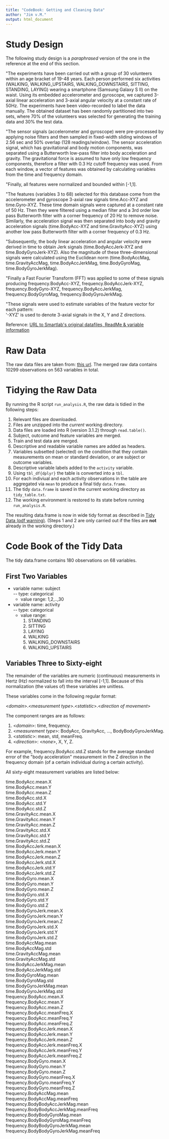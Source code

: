```yaml
---
title: "CodeBook: Getting and Cleaning Data"
author: "Jim v.M."
output: html_document
---
```


# Study Design

The following study design is a *paraphrased* version of the one in the reference at the end of this section.

"The experiments have been carried out with a group of 30 volunteers within an age bracket of 19-48 years. Each person performed six activities (WALKING, WALKING\_UPSTAIRS, WALKING_DOWNSTAIRS, SITTING, STANDING, LAYING) wearing a smartphone (Samsung Galaxy S II) on the waist. Using its embedded accelerometer and gyroscope, we captured 3-axial linear acceleration and 3-axial angular velocity at a constant rate of 50Hz. The experiments have been video-recorded to label the data manually. The obtained dataset has been randomly partitioned into two sets, where 70% of the volunteers was selected for generating the training data and 30% the test data. 

"The sensor signals (accelerometer and gyroscope) were pre-processed by applying noise filters and then sampled in fixed-width sliding windows of 2.56 sec and 50% overlap (128 readings/window). The sensor acceleration signal, which has gravitational and body motion components, was separated using a Butterworth low-pass filter into body acceleration and gravity. The gravitational force is assumed to have only low frequency components, therefore a filter with 0.3 Hz cutoff frequency was used. From each window, a vector of features was obtained by calculating variables from the time and frequency domain.

"Finally, all features were normalized and bounded within [-1,1].

"The features (variables 3 to 68) selected for this database come from the accelerometer and gyroscope 3-axial raw signals time.Acc-XYZ and time.Gyro-XYZ. These time domain signals were captured at a constant rate of 50 Hz. Then they were filtered using a median filter and a 3rd order low pass Butterworth filter with a corner frequency of 20 Hz to remove noise. Similarly, the acceleration signal was then separated into body and gravity acceleration signals (time.BodyAcc-XYZ and time.GravityAcc-XYZ) using another low pass Butterworth filter with a corner frequency of 0.3 Hz. 

"Subsequently, the body linear acceleration and angular velocity were derived in time to obtain Jerk signals (time.BodyAccJerk-XYZ and time.BodyGyroJerk-XYZ). Also the magnitude of these three-dimensional signals were calculated using the Euclidean norm (time.BodyAccMag, time.GravityAccMag, time.BodyAccJerkMag, time.BodyGyroMag, time.BodyGyroJerkMag). 

"Finally a Fast Fourier Transform (FFT) was applied to some of these signals producing frequency.BodyAcc-XYZ, frequency.BodyAccJerk-XYZ, frequency.BodyGyro-XYZ, frequency.BodyAccJerkMag, frequency.BodyGyroMag, frequency.BodyGyroJerkMag.

"These signals were used to estimate variables of the feature vector for each pattern:  
'-XYZ' is used to denote 3-axial signals in the X, Y and Z directions. 

Reference: [URL to Smartlab's original datafiles, ReadMe & variable information]("https://d396qusza40orc.cloudfront.net/getdata%2Fprojectfiles%2FUCI%20HAR%20Dataset.zip") 

# Raw Data

The raw data files are taken from: [this url]("https://d396qusza40orc.cloudfront.net/getdata%2Fprojectfiles%2FUCI%20HAR%20Dataset.zip"). The merged raw data contains 10299 observations on 563 variables in total.

# Tidying the Raw Data

By running the R script `run_analysis.R`, the raw data is tidied in the following steps: 

  1. Relevant files are downloaded.
  2. Files are unzipped into the *current* working directory.
  3. Data files are loaded into R (version 3.1.2) through `read.table()`.
  4. Subject, outcome and feature variables are merged.
  5. Train and test data are merged.
  6. Descriptive and readable variable names are added as headers.
  7. Variables subsetted (selected) on the condition that they
  contain measurements on mean or standard deviation, or are 
  subject or outcome variables.
  8. Descriptive variable labels added to the `activity` variable.
  9. Using `tbl_df{dplyr}` the table is converted into a `tbl`.
  10. For each indiviual and each activity observations in the
  table are aggregated via `mean` to produce a final tidy `data.frame`.
  11. The tidy `data.frame` is saved in the current working directory
  as `tidy_table.txt`.
  12. The working environment is restored to its state before running
  `run_analysis.R`.

The resulting data.frame is now in wide tidy format as described in [Tidy Data (pdf warning)]("http://vita.had.co.nz/papers/tidy-data.pdf"). (Steps 1 and 2 are only carried out if the files are **not** already in the working directory.)

# Code Book of the Tidy Data

The tidy data.frame contains 180 observations on 68 variables.

## First Two Variables

- variable name: subject  
  -- type: categorical 
    - value range: 1,2,..,30  
- variable name: activity  
  -- type: categorical 
    - value range:   
        1. STANDING          
        2. SITTING           
        3. LAYING            
        4. WALKING           
        5. WALKING_DOWNSTAIRS
        6. WALKING_UPSTAIRS  

## Variables Three to Sixty-eight

The remainder of the variables are numeric (continuous) measurements in Hertz (Hz) normalized to fall into the interval [-1,1]. Because of this normalization (the values of) these variables are unitless.

These variables come in the following regular format: 

<_domain_>.<_measurement type_>.<_statistic_>.<_direction of movement_>

The component ranges are as follows:  

  1. <_domain_>: time, frequency.
  2. <_measurement type_>: BodyAcc, GravityAcc, ..., BodyBodyGyroJerkMag. 
  3. <_statistic_>: mean, std, meanFreq.
  4. <_direction_>: <_none_>, X, Y, Z.

For example, frequency.BodyAcc.std.Z stands for the average standard error of the "body acceleration" measurement in the Z direction in the frequency domain (of a certain individual during a certain activity).

All sixty-eight measurement variables are listed below: 

time.BodyAcc.mean.X                   
time.BodyAcc.mean.Y                   
time.BodyAcc.mean.Z                   
time.BodyAcc.std.X                    
time.BodyAcc.std.Y                    
time.BodyAcc.std.Z                    
time.GravityAcc.mean.X                
time.GravityAcc.mean.Y                
time.GravityAcc.mean.Z                
time.GravityAcc.std.X                 
time.GravityAcc.std.Y                 
time.GravityAcc.std.Z                 
time.BodyAccJerk.mean.X               
time.BodyAccJerk.mean.Y               
time.BodyAccJerk.mean.Z               
time.BodyAccJerk.std.X                
time.BodyAccJerk.std.Y                
time.BodyAccJerk.std.Z                
time.BodyGyro.mean.X                  
time.BodyGyro.mean.Y                  
time.BodyGyro.mean.Z                  
time.BodyGyro.std.X                   
time.BodyGyro.std.Y                   
time.BodyGyro.std.Z               
time.BodyGyroJerk.mean.X              
time.BodyGyroJerk.mean.Y              
time.BodyGyroJerk.mean.Z              
time.BodyGyroJerk.std.X               
time.BodyGyroJerk.std.Y               
time.BodyGyroJerk.std.Z               
time.BodyAccMag.mean                  
time.BodyAccMag.std                
time.GravityAccMag.mean               
time.GravityAccMag.std                
time.BodyAccJerkMag.mean              
time.BodyAccJerkMag.std               
time.BodyGyroMag.mean                 
time.BodyGyroMag.std              
time.BodyGyroJerkMag.mean             
time.BodyGyroJerkMag.std              
frequency.BodyAcc.mean.X              
frequency.BodyAcc.mean.Y              
frequency.BodyAcc.mean.Z              
frequency.BodyAcc.meanFreq.X          
frequency.BodyAcc.meanFreq.Y          
frequency.BodyAcc.meanFreq.Z          
frequency.BodyAccJerk.mean.X          
frequency.BodyAccJerk.mean.Y          
frequency.BodyAccJerk.mean.Z          
frequency.BodyAccJerk.meanFreq.X      
frequency.BodyAccJerk.meanFreq.Y      
frequency.BodyAccJerk.meanFreq.Z       
frequency.BodyGyro.mean.X             
frequency.BodyGyro.mean.Y             
frequency.BodyGyro.mean.Z             
frequency.BodyGyro.meanFreq.X         
frequency.BodyGyro.meanFreq.Y         
frequency.BodyGyro.meanFreq.Z  
frequency.BodyAccMag.mean           
frequency.BodyAccMag.meanFreq     
frequency.BodyBodyAccJerkMag.mean   
frequency.BodyBodyAccJerkMag.meanFreq  
frequency.BodyBodyGyroMag.mean       
frequency.BodyBodyGyroMag.meanFreq     
frequency.BodyBodyGyroJerkMag.mean  
frequency.BodyBodyGyroJerkMag.meanFreq 

